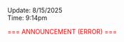 Update: 8/15/2025 <br>
Time: 9:14pm <br> 

<span style="color:red">=== ANNOUNCEMENT (ERROR) ===</span>
